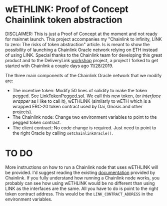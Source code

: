 # wETHLINK: Proof of Concept Chainlink token abstraction
DISCLAIMER: This is just a Proof of Concept at the moment and not ready for mainnet launch.
This project accompanies my "Chainlink to infinity, LINK to zero: The risks of token abstraction" article. Is is meant to show the possibility of launching a Chainlink Oracle network relying on ETH instead of using LINK. Special thanks to the Chainlink team for developing this great product and to the DeliveryLink [workshop](https://github.com/danforbes/delivery-link) project, a project I forked to get started with Chainlink a couple days ago 11/28/2019.

The three main components of the Chainlink Oracle network that we modify are:
* The incentive token: Modify 50 lines of solidity to make the token pegged. See [LinkTokenPegged.sol](./truffle/contracts/LinkTokenPegged.sol). We call this new token, (or *interface wrapper* as I like to call it), wETHLINK (similarly to wETH which is a wrapped ERC-20 token contract used by Dai, Gnosis and other projects).
* The Chainlink node: Change two environment variables to point to the pegged token contract.
* The client contract: No code change is required. Just need to point to the right Oracle by calling `setChainlinkOracle()`.

# TO DO
More instructions on how to run a Chainlink node that uses wETHLINK will be provided. I'd suggest reading the existing [documentation](https://docs.chain.link/docs/running-a-chainlink-node) provided by Chainlink. If you fully understand how running a Chainlink node works, you probably can see how using wETHLINK would be no different than using LINK as the interfaces are the same. All you have to do is point to the right token contract address. This would be the `LINK_CONTRACT_ADDRESS` in the environment variables.
